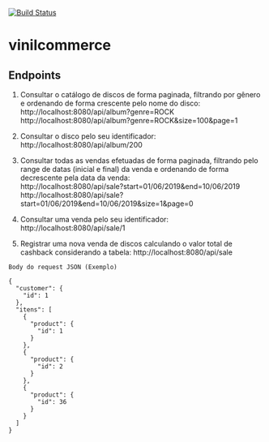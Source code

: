 [![Build Status](https://travis-ci.org/reginaldolribeiro/vinilcommerce.svg?branch=master)](https://travis-ci.org/reginaldolribeiro/vinilcommerce)
# vinilcommerce

  ## Endpoints
  1. Consultar o catálogo de discos de forma paginada, filtrando por gênero e
  ordenando de forma crescente pelo nome do disco:    
    http://localhost:8080/api/album?genre=ROCK
    http://localhost:8080/api/album?genre=ROCK&size=100&page=1

  2. Consultar o disco pelo seu identificador: http://localhost:8080/api/album/200

  3. Consultar todas as vendas efetuadas de forma paginada, filtrando pelo range
  de datas (inicial e final) da venda e ordenando de forma decrescente pela
  data da venda:  
    http://localhost:8080/api/sale?start=01/06/2019&end=10/06/2019
    http://localhost:8080/api/sale?start=01/06/2019&end=10/06/2019&size=1&page=0

  4. Consultar uma venda pelo seu identificador: http://localhost:8080/api/sale/1

  5. Registrar uma nova venda de discos calculando o valor total de cashback
  considerando a tabela: http://localhost:8080/api/sale
    
    Body do request JSON (Exemplo)
    
    {
      "customer": {
        "id": 1
      },
      "itens": [
        {
          "product": {
            "id": 1
          }
        },
        {
          "product": {
            "id": 2
          }
        },
        {
          "product": {
            "id": 36
          }
        }
      ]
    }
    
    
